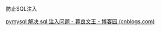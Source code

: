防止SQL注入

[pymysql 解决 sql 注入问题 - 暮良文王 - 博客园 (cnblogs.com)](https://www.cnblogs.com/liangmingshen/p/10323535.html)

